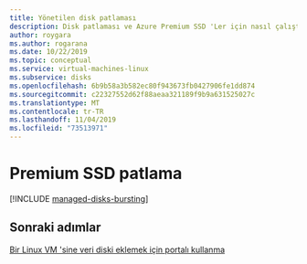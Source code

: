 ```yaml
---
title: Yönetilen disk patlaması
description: Disk patlaması ve Azure Premium SSD 'Ler için nasıl çalıştığı hakkında bilgi edinin.
author: roygara
ms.author: rogarana
ms.date: 10/22/2019
ms.topic: conceptual
ms.service: virtual-machines-linux
ms.subservice: disks
ms.openlocfilehash: 6b9b58a3b582ec80f943673fb0427906fe1dd874
ms.sourcegitcommit: c22327552d62f88aeaa321189f9b9a631525027c
ms.translationtype: MT
ms.contentlocale: tr-TR
ms.lasthandoff: 11/04/2019
ms.locfileid: "73513971"
---
```

# <a name="premium-ssd-bursting"></a>Premium SSD patlama

[!INCLUDE [managed-disks-bursting](../../../includes/managed-disks-bursting.md)]

## <a name="next-steps"></a>Sonraki adımlar

[Bir Linux VM 'sine veri diski eklemek için portalı kullanma](attach-disk-portal.md)